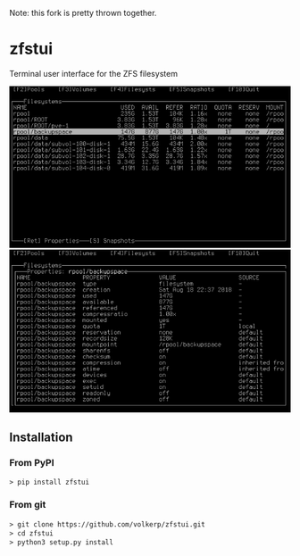 Note: this fork is pretty thrown together.

# zfstui
Terminal user interface for the ZFS filesystem

![screenshot1](images/screenshot1.png "screenshot1")
![screenshot2](images/screenshot2.png "screenshot2")


## Installation

### From PyPI
```shell
> pip install zfstui
```

### From git
```shell
> git clone https://github.com/volkerp/zfstui.git
> cd zfstui
> python3 setup.py install
```


